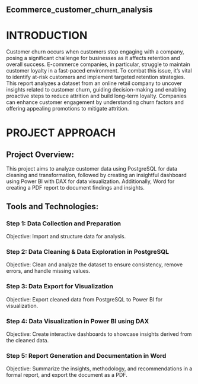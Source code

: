## Ecommerce_customer_churn_analysis

# INTRODUCTION
Customer churn occurs when customers stop engaging with a company, posing a significant challenge for 
businesses as it affects retention and overall success. E-commerce companies, in particular, struggle to maintain 
customer loyalty in a fast-paced environment. To combat this issue, it’s vital to identify at-risk customers and 
implement targeted retention strategies. This report analyzes a dataset from an online retail company to uncover 
insights related to customer churn, guiding decision-making and enabling proactive steps to reduce attrition and build 
long-term loyalty. Companies can enhance customer engagement by understanding churn factors and offering appealing 
promotions to mitigate attrition.
# PROJECT APPROACH 

## Project Overview:
This project aims to analyze customer data using PostgreSQL for data cleaning and transformation, followed by creating an insightful dashboard using Power BI with DAX for data visualization. Additionally, Word for creating a PDF report to document findings and insights.

## Tools and Technologies:

### Step 1: Data Collection and Preparation
Objective: Import and structure data for analysis.

### Step 2: Data Cleaning & Data Exploration in PostgreSQL
Objective: Clean and analyze the dataset to ensure consistency, remove errors, and handle missing values.

### Step 3: Data Export for Visualization
Objective: Export cleaned data from PostgreSQL to Power BI for visualization.

### Step 4: Data Visualization in Power BI using DAX
Objective: Create interactive dashboards to showcase insights derived from the cleaned data.

### Step 5: Report Generation and Documentation in Word
Objective: Summarize the insights, methodology, and recommendations in a formal report, and export the document as a PDF.
